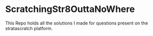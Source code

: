 # ScratchingStr8OuttaNoWhere
This Repo holds all the solutions I made for questions present on the stratascratch platform.
